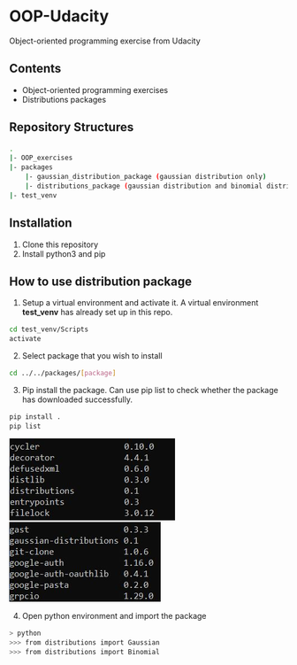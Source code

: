 # OOP-Udacity
Object-oriented programming exercise from Udacity

## Contents
* Object-oriented programming exercises
* Distributions packages 

## Repository Structures
``` bash
.
|- OOP_exercises
|- packages
	|- gaussian_distribution_package (gaussian distribution only)
	|- distributions_package (gaussian distribution and binomial distribution)
|- test_venv
```

## Installation
1. Clone this repository
2. Install python3 and pip

## How to use distribution package
1. Setup a virtual environment and activate it. A virtual environment **test_venv** has already set up in this repo.
``` bash
cd test_venv/Scripts
activate
```

2. Select package that you wish to install 
```bash
cd ../../packages/[package]
```

3. Pip install the package. Can use pip list to check whether the package has downloaded successfully.
```bash
pip install .
pip list
```
![](img/distributions_package.JPG)
![](img/gaussian_distribution_package.JPG)

4. Open python environment and import the package
``` bash
> python
>>> from distributions import Gaussian
>>> from distributions import Binomial
```

